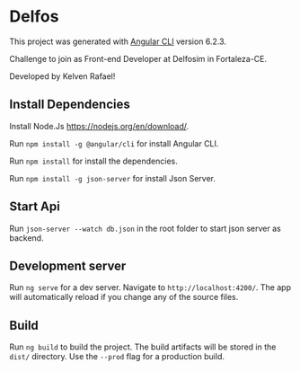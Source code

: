# Delfos

This project was generated with [Angular CLI](https://github.com/angular/angular-cli) version 6.2.3.

Challenge to join as Front-end Developer at Delfosim in Fortaleza-CE.

Developed by Kelven Rafael!

## Install Dependencies

Install Node.Js https://nodejs.org/en/download/.

Run `npm install -g @angular/cli` for install Angular CLI.

Run `npm install` for install the dependencies. 

Run `npm install -g json-server` for install Json Server.

## Start Api

Run `json-server --watch db.json` in the root folder to start json server as backend.

## Development server

Run `ng serve` for a dev server. Navigate to `http://localhost:4200/`. The app will automatically reload if you change any of the source files.

## Build

Run `ng build` to build the project. The build artifacts will be stored in the `dist/` directory. Use the `--prod` flag for a production build.
